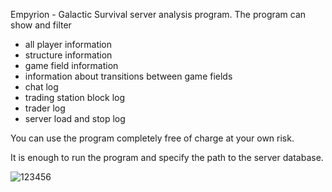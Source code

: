 Empyrion - Galactic Survival server analysis program.
The program can show and filter
- all player information
- structure information
- game field information
- information about transitions between game fields
- chat log
- trading station block log
- trader log
- server load and stop log

You can use the program completely free of charge at your own risk.


It is enough to run the program and specify the path to the server database.

![123456](https://github.com/mailarn/EGSAnalysis/assets/132196493/57b2b018-6455-409e-8547-ebcd89727536)

